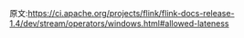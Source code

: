 原文:https://ci.apache.org/projects/flink/flink-docs-release-1.4/dev/stream/operators/windows.html#allowed-lateness
